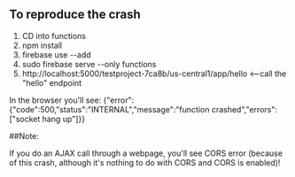## To reproduce the crash

1. CD into functions
2. npm install
3. firebase use --add <attach it to some dummy Firebase project>
3. sudo firebase serve --only functions
4. http://localhost:5000/testproject-7ca8b/us-central1/app/hello   <--call the "hello" endpoint

In the browser you'll see:
{"error":{"code":500,"status":"INTERNAL","message":"function crashed","errors":["socket hang up"]}}

##Note:

If you do an AJAX call through a webpage, you'll see CORS error (because of this crash, although it's nothing to do with CORS and CORS is enabled)!

